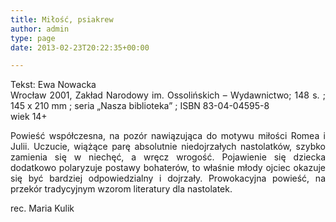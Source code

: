 ```yaml
---
title: Miłość, psiakrew
author: admin
type: page
date: 2013-02-23T20:22:35+00:00

---
```

<p style="text-align: justify;">
  Tekst: Ewa Nowacka<br /> Wrocław 2001, Zakład Narodowy im. Ossolińskich &#8211; Wydawnictwo; 148 s. ; 145 x 210 mm ; seria „Nasza biblioteka” ; ISBN 83-04-04595-8<br /> wiek 14+
</p>

<p style="text-align: justify;">
  Powieść współczesna, na pozór nawiązująca do motywu miłości Romea i Julii. Uczucie, wiążące parę absolutnie niedojrzałych nastolatków, szybko zamienia się w niechęć, a wręcz wrogość. Pojawienie się dziecka dodatkowo polaryzuje postawy bohaterów, to właśnie młody ojciec okazuje się być bardziej odpowiedzialny i dojrzały. Prowokacyjna powieść, na przekór tradycyjnym wzorom literatury dla nastolatek.
</p>

<p style="text-align: justify;">
  rec. Maria Kulik
</p>